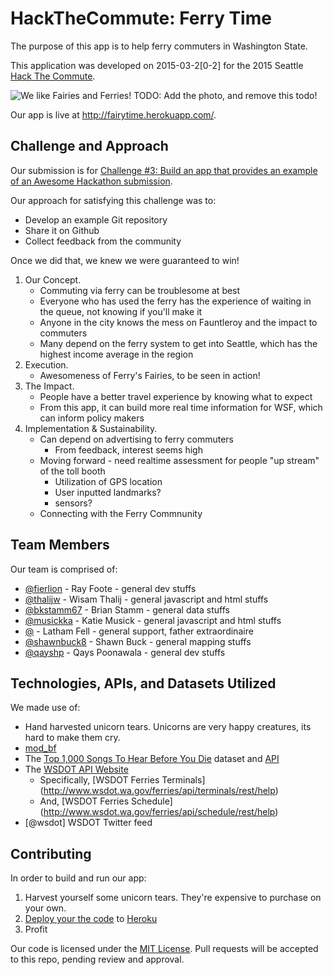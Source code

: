 # HackTheCommute: Ferry Time

The purpose of this app is to help ferry commuters in Washington State.

This application was developed on 2015-03-2[0-2] for the 2015 Seattle [Hack The Commute](http://hackthecommute.seattle.gov).

![We like Fairies and Ferries!](screenshot.jpg)
TODO: Add the photo, and remove this todo!

Our app is live at http://fairytime.herokuapp.com/.

## Challenge and Approach

Our submission is for [Challenge #3: Build an app that provides an example of an Awesome Hackathon submission](http://example.com/this-also-goes-nowhere).

Our approach for satisfying this challenge was to:

- Develop an example Git repository
- Share it on Github
- Collect feedback from the community

Once we did that, we knew we were guaranteed to win!

1.  Our Concept.
    - Commuting via ferry can be troublesome at best
    - Everyone who has used the ferry has the experience of waiting in the queue, not knowing if you'll make it
    - Anyone in the city knows the mess on Fauntleroy and the impact to commuters
    - Many depend on the ferry system to get into Seattle, which has the highest income average in the region
2.  Execution.
    - Awesomeness of Ferry's Fairies, to be seen in action!
3.  The Impact.
    - People have a better travel experience by knowing what to expect
    - From this app, it can build more real time information for WSF, which can inform policy makers 
4.  Implementation & Sustainability.
    - Can depend on advertising to ferry commuters 
      - From feedback, interest seems high
    - Moving forward - need realtime assessment for people "up stream" of the toll booth
      - Utilization of GPS location
      - User inputted landmarks?
      - sensors?
    - Connecting with the Ferry Commnunity

## Team Members

Our team is comprised of:

- [@fierlion](http://github.com/fierlion) - Ray Foote - general dev stuffs
- [@thalijw](http://github.com/thalijw) - Wisam Thalij - general javascript and html stuffs
- [@bkstamm67](http://github.com/bkstamm67) - Brian Stamm - general data stuffs
- [@musickka](http://github.com/musickka) - Katie Musick - general javascript and html stuffs
- [@]() - Latham Fell - general support, father extraordinaire
- [@shawnbuck8](http://github.com/shawnbuck8) - Shawn Buck - general mapping stuffs
- [@qayshp](http://github.com/qayshp) - Qays Poonawala - general dev stuffs

## Technologies, APIs, and Datasets Utilized

We made use of:

- Hand harvested unicorn tears. Unicorns are very happy creatures, its hard to make them cry.
- [mod_bf](http://modbf.sourceforge.net/)
- The [Top 1,000 Songs To Hear Before You Die](https://opendata.socrata.com/Fun/Top-1-000-Songs-To-Hear-Before-You-Die/ed74-c6ni) dataset and [API](http://dev.socrata.com/foundry/#/opendata.socrata.com/ed74-c6ni)
- The [WSDOT API Website](http://wsdot.wa.gov/traffic/api/)
    - Specifically, [WSDOT Ferries Terminals] (http://www.wsdot.wa.gov/ferries/api/terminals/rest/help)
    - And, [WSDOT Ferries Schedule] (http://www.wsdot.wa.gov/ferries/api/schedule/rest/help)
- [@wsdot]  WSDOT Twitter feed

## Contributing

In order to build and run our app:

1. Harvest yourself some unicorn tears. They're expensive to purchase on your own.
2. [Deploy your the code](https://github.com/masylum/Brainfuck-on-Rails) to [Heroku](http://heroku.com)
3. Profit

Our code is licensed under the [MIT License](LICENSE.md). Pull requests will be accepted to this repo, pending review and approval.
